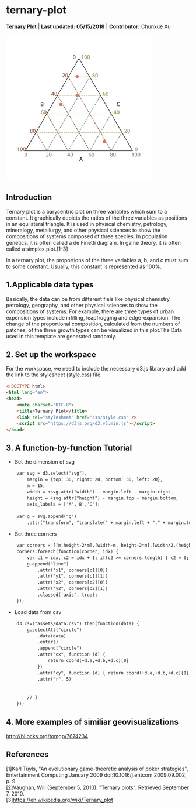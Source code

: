 # ternary-plot

**Ternary Plot** | **Last updated: 05/15/2018** | **Contributor:** Chunxue Xu

![](/img/tplot.jpeg)

## Introduction
Ternary plot is a barycentric plot on three variables which sum to a constant. It graphically depicts the ratios of the three variables as positions in an equilateral triangle. It is used in physical chemistry, petrology, mineralogy, metallurgy, and other physical sciences to show the compositions of systems composed of three species. In population genetics, it is often called a de Finetti diagram. In game theory, it is often called a simplex plot.[1-3]

In a ternary plot, the proportions of the three variables a, b, and c must sum to some constant. Usually, this constant is represented as 100%.
## 1\.Applicable data types
Basically, the data can be from different fiels like physical chemistry, petrology, geography, and other physical sciences to show the compositions of systems. For example, there are three types of urban expension types include infilling, leapfrogging and edge-expansion. The change of the proportional composition, calculated from the numbers of patches, of the three growth types can be visualized in this plot.The Data used in this template are generated randomly.

## 2\. Set up the workspace
For the workspace, we need to include the necessary d3.js library and add the link to the stylesheet (style.css) file. 
```html
<!DOCTYPE html>
<html lang="en">
<head>
    <meta charset="UTF-8">
    <title>Ternary Plot</title>
    <link rel="stylesheet" href="css/style.css" />
    <script src="https://d3js.org/d3.v5.min.js"></script>
</head>
```
## 3\. A function-by-function Tutorial

- Set the dimension of svg
```html
    var svg = d3.select("svg"),
        margin = {top: 30, right: 20, bottom: 30, left: 20},
        m = 15,
        width = +svg.attr("width") - margin.left - margin.right,
        height = +svg.attr("height") - margin.top - margin.bottom,
        axis_labels = ['A','B','C'];

    var g = svg.append("g")
        .attr("transform", "translate(" + margin.left + "," + margin.top + ")");
```
- Set three corners
```html
    var corners = [[m,height-2*m],[width-m, height-2*m],[width/2,(height-2*m-(width/2-m)* Math.sqrt(3))]];
    corners.forEach(function(corner, idx) {
        var c1 = idx, c2 = idx + 1; if(c2 >= corners.length) { c2 = 0;}
        g.append("line")
            .attr("x1", corners[c1][0])
            .attr("y1", corners[c1][1])
            .attr("x2", corners[c2][0])
            .attr("y2", corners[c2][1])
            .classed('axis', true);
    });
```
- Load data from csv
```html
    d3.csv("assets/data.csv").then(function(data) {
        g.selectAll("circle")
            .data(data)
            .enter()
            .append("circle")
            .attr("cx", function (d) {
                return coord(+d.a,+d.b,+d.c)[0]
            })
            .attr("cy", function (d) { return coord(+d.a,+d.b,+d.c)[1] })
            .attr("r", 5)


        // }
    });
```

## 4\. More examples of similiar geovisualizations
http://bl.ocks.org/tomgp/7674234


## References
[1]Karl Tuyls, "An evolutionary game-theoretic analysis of poker strategies", Entertainment Computing January 2009 doi:10.1016/j.entcom.2009.09.002, p. 9   
[2]Vaughan, Will (September 5, 2010). "Ternary plots". Retrieved September 7, 2010.  
[3]https://en.wikipedia.org/wiki/Ternary_plot
